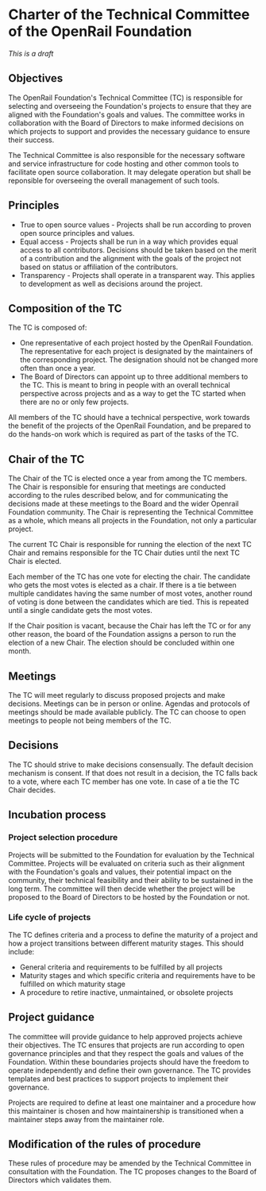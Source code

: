 # Charter of the Technical Committee of the OpenRail Foundation

*This is a draft*

## Objectives

The OpenRail Foundation's Technical Committee (TC) is responsible for selecting and overseeing the Foundation's projects to ensure that they are aligned with the Foundation's goals and values. The committee works in collaboration with the Board of Directors to make informed decisions on which projects to support and provides the necessary guidance to ensure their success.

The Technical Committee is also responsible for the necessary software and service infrastructure for code hosting and other common tools to facilitate open source collaboration. It may delegate operation but shall be reponsible for overseeing the overall management of such tools.

## Principles

* True to open source values - Projects shall be run according to proven open source principles and values.
* Equal access - Projects shall be run in a way which provides equal access to all contributors. Decisions should be taken based on the merit of a contribution and the alignment with the goals of the project not based on status or affiliation of the contributors.
* Transparency - Projects shall operate in a transparent way. This applies to development as well as decisions around the project.

## Composition of the TC

The TC is composed of:
* One representative of each project hosted by the OpenRail Foundation. The representative for each project is designated by the maintainers of the corresponding project. The designation should not be changed more often than once a year.
* The Board of Directors can appoint up to three additional members to the TC. This is meant to bring in people with an overall technical perspective across projects and as a way to get the TC started when there are no or only few projects.

All members of the TC should have a technical perspective, work towards the benefit of the projects of the OpenRail Foundation, and be prepared to do the hands-on work which is required as part of the tasks of the TC.

## Chair of the TC

The Chair of the TC is elected once a year from among the TC members. The Chair is responsible for ensuring that meetings are conducted according to the rules described below, and for communicating the decisions made at these meetings to the Board and the wider Openrail Foundation community. The Chair is representing the Technical Committee as a whole, which means all projects in the Foundation, not only a particular project.

The current TC Chair is responsible for running the election of the next TC Chair and remains responsible for the TC Chair duties until the next TC Chair is elected.

Each member of the TC has one vote for electing the chair. The candidate who gets the most votes is elected as a chair. If there is a tie between multiple candidates having the same number of most votes, another round of voting is done between the candidates which are tied. This is repeated until a single candidate gets the most votes.

If the Chair position is vacant, because the Chair has left the TC or for any other reason, the board of the Foundation assigns a person to run the election of a new Chair. The election should be concluded within one month.

## Meetings

The TC will meet regularly to discuss proposed projects and make decisions. Meetings can be in person or online. Agendas and protocols of meetings should be made available publicly. The TC can choose to open meetings to people not being members of the TC.

## Decisions

The TC should strive to make decisions consensually. The default decision mechanism is consent. If that does not result in a decision, the TC falls back to a vote, where each TC member has one vote. In case of a tie the TC Chair decides.

## Incubation process 

### Project selection procedure

Projects will be submitted to the Foundation for evaluation by the Technical Committee. Projects will be evaluated on criteria such as their alignment with the Foundation's goals and values, their potential impact on the community, their technical feasibility and their ability to be sustained in the long term. The committee will then decide whether the project will be proposed to the Board of Directors to be hosted by the Foundation or not.

### Life cycle of projects

The TC defines criteria and a process to define the maturity of a project and how a project transitions between different maturity stages. This should include:

* General criteria and requirements to be fulfilled by all projects
* Maturity stages and which specific criteria and requirements have to be fulfilled on which maturity stage
* A procedure to retire inactive, unmaintained, or obsolete projects

## Project guidance

The committee will provide guidance to help approved projects achieve their objectives. The TC ensures that projects are run according to open governance principles and that they respect the goals and values of the Foundation. Within these boundaries projects should have the freedom to operate independently and define their own governance. The TC provides templates and best practices to support projects to implement their governance.

Projects are required to define at least one maintainer and a procedure how this maintainer is chosen and how maintainership is transitioned when a maintainer steps away from the maintainer role.

## Modification of the rules of procedure

These rules of procedure may be amended by the Technical Committee in consultation with the Foundation. The TC proposes changes to the Board of Directors which validates them.
